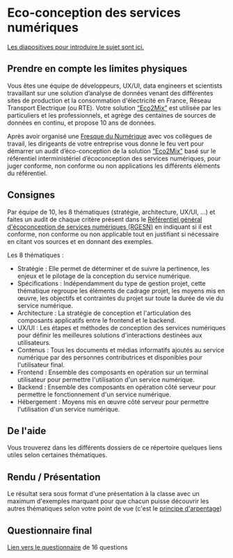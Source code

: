 # Eco-conception des services numériques
[Les diapositives pour introduire le sujet sont ici.](https://docs.google.com/presentation/d/1JlHG6yB2ra9kVxwERDb8FRoaDucQDOzcKX2CQ7S7UHU/edit?usp=sharing)
## Prendre en compte les limites physiques

Vous êtes une équipe de développeurs, UX/UI, data engineers et scientists travaillant sur une solution d’analyse de données venant des différentes sites de production et la consommation d'électricité en France, Réseau Transport Electrique (ou RTE).
Votre solution [“Eco2Mix”](https://www.rte-france.com/eco2mix/) est utilisée par les particuliers et les professionnels, et agrège des centaines de sources de données en continu, et propose 10 ans de données.

Après avoir organisé une [Fresque du Numérique](https://fresquedunumerique.org/) avec vos collègues de travail, les dirigeants de votre entreprise vous donne le feu vert pour démarrer un audit d’éco-conception de la solution [“Eco2Mix”](https://www.rte-france.com/eco2mix/) basé sur le référentiel interministériel d’écoconception des services numériques, pour juger conforme, non conforme ou non applications les différents éléments du référentiel.

## Consignes
Par équipe de 10, les 8 thématiques (stratégie, architecture, UX/UI, ...) et faites un audit de chaque critère présent dans le [Référentiel général d'écoconception de services numériques (RGESN)](https://ecoresponsable.numerique.gouv.fr/publications/referentiel-general-ecoconception/) en indiquant si il est conforme, non conforme ou non applicable tout en justifiant si nécessaire en citant vos sources et en donnant des exemples.

Les 8 thématiques :
* Stratégie : Elle permet de déterminer et de suivre la pertinence, les enjeux et le pilotage de la conception du service numérique.
* Spécifications : Indépendamment du type de gestion projet, cette thématique regroupe les éléments de cadrage projet, les moyens mis en œuvre, les objectifs et contraintes du projet sur toute la durée de vie du service numérique.
* Architecture : La stratégie de conception et l'articulation des composants applicatifs entre le frontend et le backend.
* UX/UI : Les étapes et méthodes de conception des services numériques pour définir les meilleures solutions d'interactions destinées aux utilisateurs.
* Contenus :  Tous les documents et médias informatifs ajoutés au service numérique par des personnes contributrices et disponibles pour l'utilisateur final.
* Frontend : Ensemble des composants en opération sur un terminal utilisateur pour permettre l'utilisation d'un service numérique.
* Backend :  Ensemble des composants en opération côté serveur pour permettre le fonctionnement d'un service numérique.
* Hébergement : Moyens mis en œuvre côté serveur pour permettre l'utilisation d'un service numérique.

## De l'aide
Vous trouverez dans les différents dossiers de ce répertoire quelques liens utiles selon certaines thématiques.

## Rendu / Présentation
Le résultat sera sous format d'une présentation à la classe avec un maximum d'exemples marquant pour que chacun puisse découvrir les autres thématiques selon votre point de vue (c'est le [principe d'arpentage](https://la-trouvaille.org/arpentage/))

## Questionnaire final

[Lien vers le questionnaire](https://techologie.net/extra/jeu-ecoconception/) de 16 questions
